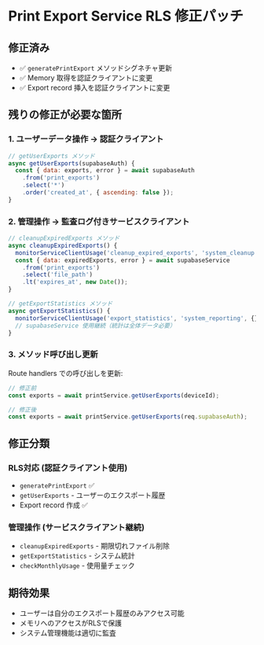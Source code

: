 # Print Export Service RLS 修正パッチ

## 修正済み
- ✅ `generatePrintExport` メソッドシグネチャ更新
- ✅ Memory 取得を認証クライアントに変更
- ✅ Export record 挿入を認証クライアントに変更

## 残りの修正が必要な箇所

### 1. ユーザーデータ操作 → 認証クライアント
```javascript
// getUserExports メソッド
async getUserExports(supabaseAuth) {
  const { data: exports, error } = await supabaseAuth
    .from('print_exports')
    .select('*')
    .order('created_at', { ascending: false });
}
```

### 2. 管理操作 → 監査ログ付きサービスクライアント
```javascript
// cleanupExpiredExports メソッド
async cleanupExpiredExports() {
  monitorServiceClientUsage('cleanup_expired_exports', 'system_cleanup', {}, true);
  const { data: expiredExports, error } = await supabaseService
    .from('print_exports')
    .select('file_path')
    .lt('expires_at', new Date());
}

// getExportStatistics メソッド  
async getExportStatistics() {
  monitorServiceClientUsage('export_statistics', 'system_reporting', {}, true);
  // supabaseService 使用継続（統計は全体データ必要）
}
```

### 3. メソッド呼び出し更新
Route handlers での呼び出しを更新:
```javascript
// 修正前
const exports = await printService.getUserExports(deviceId);

// 修正後
const exports = await printService.getUserExports(req.supabaseAuth);
```

## 修正分類

### RLS対応 (認証クライアント使用)
- `generatePrintExport` ✅
- `getUserExports` - ユーザーのエクスポート履歴
- Export record 作成 ✅

### 管理操作 (サービスクライアント継続)
- `cleanupExpiredExports` - 期限切れファイル削除
- `getExportStatistics` - システム統計
- `checkMonthlyUsage` - 使用量チェック

## 期待効果
- ユーザーは自分のエクスポート履歴のみアクセス可能
- メモリへのアクセスがRLSで保護
- システム管理機能は適切に監査